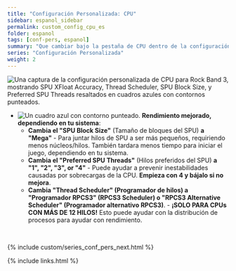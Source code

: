 ```yaml
---
title: "Configuración Personalizada: CPU"
sidebar: espanol_sidebar
permalink: custom_config_cpu_es
folder: espanol
tags: [conf-pers, espanol]
summary: "Que cambiar bajo la pestaña de CPU dentro de la configuración personalizada de RPCS3"
series: "Configuración Personalizada"
weight: 2
---
```


![Una captura de la configuración personalizada de CPU para Rock Band 3, mostrando SPU XFloat Accuracy, Thread Scheduler, SPU Block Size, y Preferred SPU Threads resaltados en cuadros azules con contornos punteados.](https://carlmylo.github.io/docu-rpcs3/images/cust/cpu.png "CPU")

* ![Un cuadro azul con contorno punteado.](https://carlmylo.github.io/docu-rpcs3/images/cust/smallblue.png "Cuadro azul") **Rendimiento mejorado, dependiendo en tu sistema**: 
	* **Cambia el "SPU Block Size"** (Tamaño de bloques del SPU) **a "Mega"** - Para juntar hilos de SPU a ser más pequeños, requiriendo menos núcleos/hilos. También tardara menos tiempo para iniciar el juego, dependiendo en tu sistema.
	* **Cambia el "Preferred SPU Threads"** (Hilos preferidos del SPU) **a "1", "2", "3", or "4"** - Puede ayudar a prevenir inestabilidades causadas por sobrecargas de la CPU. **Empieza con 4 y bájalo si no mejora**.
	- **Cambia "Thread Scheduler" (Programador de hilos) a "Programador RPCS3" (RPCS3 Scheduler) o "RPCS3 Alternative Scheduler" (Programador alternativo RPCS3)**. - **¡SOLO PARA CPUs CON MÁS DE 12 HILOS!** Esto puede ayudar con la distribución de procesos para ayudar con rendimiento.

<br/>

{% include custom/series_conf_pers_next.html %}

{% include links.html %}